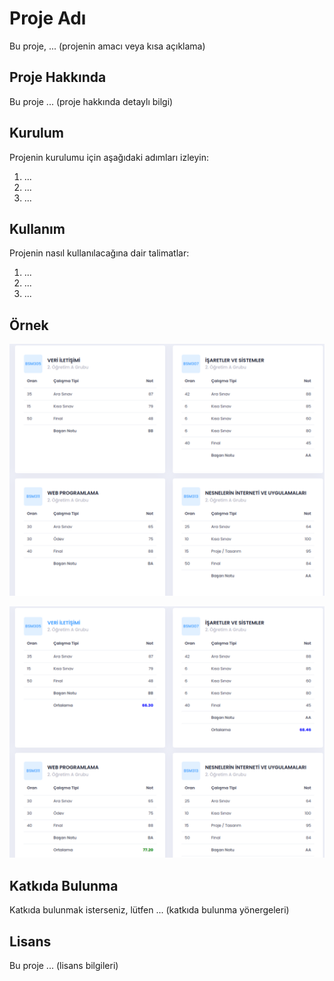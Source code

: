 # Proje Adı

Bu proje, ... (projenin amacı veya kısa açıklama)

## Proje Hakkında

Bu proje ... (proje hakkında detaylı bilgi)

## Kurulum

Projenin kurulumu için aşağıdaki adımları izleyin:

1. ...
2. ...
3. ...

## Kullanım

Projenin nasıl kullanılacağına dair talimatlar:

1. ...
2. ...
3. ...

## Örnek

![Before](before.png)

![After](after.png)

## Katkıda Bulunma

Katkıda bulunmak isterseniz, lütfen ... (katkıda bulunma yönergeleri)

## Lisans

Bu proje ... (lisans bilgileri)

